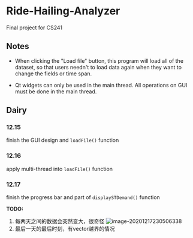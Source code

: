 # Ride-Hailing-Analyzer
Final project for CS241

## Notes

* When clicking the "Load file" button, this program will load all of the dataset, so that users needn't to load data again when they want to change the fields or time span.

* Qt widgets can only be used in the main thread. All operations on GUI must be done in the main thread.

## Dairy

### 12.15

finish the GUI design and `loadFile()` function

### 12.16

apply multi-thread into `loadFile()` function

### 12.17

finish the progress bar and part of `displaySTDemand()` function

**TODO:**


1. 每两天之间的数据会突然变大，很奇怪
![image-20201217230506338](https://raw.githubusercontent.com/tyz518/pictureForTypora/main/20201217230513.png?token=ASCENRYM5Z3QPE6QMSUOBDK73NZ6Q)
2. 最后一天的最后时刻，有vector越界的情况
